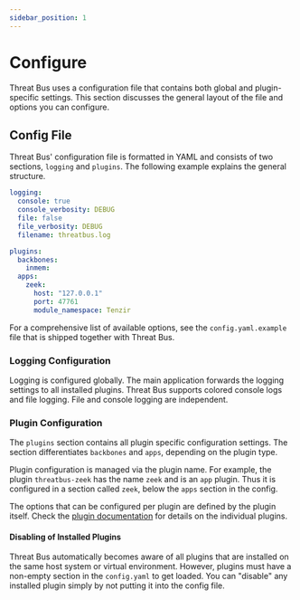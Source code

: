 ```yaml
---
sidebar_position: 1
---
```


# Configure

Threat Bus uses a configuration file that contains both global and
plugin-specific settings. This section discusses the general layout of the file
and options you can configure.

## Config File

Threat Bus' configuration file is formatted in YAML and consists of two sections,
`logging` and `plugins`. The following example explains the general structure.

```yaml
logging:
  console: true
  console_verbosity: DEBUG
  file: false
  file_verbosity: DEBUG
  filename: threatbus.log

plugins:
  backbones:
    inmem:
  apps:
    zeek:
      host: "127.0.0.1"
      port: 47761
      module_namespace: Tenzir
```

For a comprehensive list of available options, see the `config.yaml.example` file
that is shipped together with Threat Bus.

### Logging Configuration

Logging is configured globally. The main application forwards the logging
settings to all installed plugins. Threat Bus supports colored console logs and
file logging. File and console logging are independent.

### Plugin Configuration

The `plugins` section contains all plugin specific configuration settings. The
section differentiates `backbones` and `apps`, depending on the
plugin type.

Plugin configuration is managed via the plugin name. For example, the plugin
`threatbus-zeek` has the name `zeek` and is an `app` plugin. Thus it is
configured in a section called `zeek`, below the `apps` section in the config.

The options that can be configured per plugin are defined by the plugin itself.
Check the [plugin documentation](understand/plugins) for details on the
individual plugins.

#### Disabling of Installed Plugins

Threat Bus automatically becomes aware of all plugins that are installed on the
same host system or virtual environment. However, plugins must have a non-empty
section in the `config.yaml` to get loaded. You can "disable" any installed
plugin simply by not putting it into the config file.
